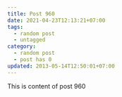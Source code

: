 ```yaml
---
title: Post 960
date: 2021-04-23T12:13:21+07:00
tags:
  - random post
  - untagged
category:
  - random post
  - post has 0
updated: 2013-05-14T12:50:01+07:00
---
```

This is content of post 960